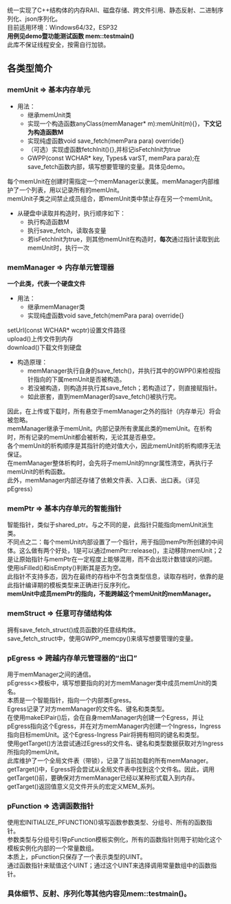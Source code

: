统一实现了C++结构体的内存RAII、磁盘存储、跨文件引用、静态反射、二进制序列化、json序列化。  
目前适用环境：Windows64/32，ESP32  
**用例见demo暨功能测试函数 mem::testmain()**  
此库不保证线程安全，按需自行加锁。  
## 各类型简介  
### memUnit => 基本内存单元  
- 用法：  
    - 继承memUnit类  
    - 实现一个构造函数anyClass(memManager* m):memUnit(m){}，**下文记为构造函数M**   
    - 实现纯虚函数void save_fetch(memPara para) override{}  
    - （可选）实现虚函数fetchInit(){},并标记isFetchInit为true  
    - GWPP(const WCHAR* key, Types& varST, memPara para);在save_fetch函数内部，填写想要管理的变量。具体见demo。

每个memUnit在创建时需指定一个memManager以隶属。memManager内部维护了一个列表，用以记录所有的memUnit。  
memUnit子类之间禁止成员组合，即memUnit类中禁止存在另一个memUnit。  
- 从硬盘中读取并构造时，执行顺序如下：  
    - 执行构造函数M  
    - 执行save_fetch，读取各变量  
    - 若isFetchInit为true，则其他memUnit在构造时，**每次**通过指针读取到此memUnit时，执行一次

### memManager => 内存单元管理器  
**一个此类，代表一个硬盘文件**  
- 用法：  
    - 继承memManager类  
    - 实现纯虚函数void save_fetch(memPara para) override{}

setUrl(const WCHAR* wcptr)设置文件路径  
upload()上传文件到内存  
download()下载文件到硬盘  
- 构造原理：
    - memManager执行自身的save_fetch()，并执行其中的GWPP()来检视指针指向的下属memUnit是否被构造。  
    - 若没被构造，则构造并执行其save_fetch；若构造过了，则直接赋指针。  
    - 如此嵌套，直到memManager的save_fetch()被执行完。  

因此，在上传或下载时，所有悬空于memManager之外的指针（内存单元）将会被忽略。  
memManager继承于memUnit。内部记录所有隶属此类的memUnit。在析构时，所有记录的memUnit都会被析构，无论其是否悬空。  
各个memUnit的析构顺序是其指针的绝对值大小，因此memUnit的析构顺序无法保证。  
在memManager整体析构时，会先将子memUnit的mngr属性清空，再执行子memUnit的析构函数。  
此外，memManager内部还存储了依赖文件表、入口表、出口表。（详见pEgress）  
### memPtr => 基本内存单元的智能指针  
智能指针，类似于shared_ptr。与之不同的是，此指针只能指向memUnit派生类。  
不同点之二：每个memUnit内部设置了一个指针，用于指回memPtr所创建的中间体。这么做有两个好处，1是可以通过memPtr::release()，主动移除memUnit；2是让原始指针与memPtr在一定程度上能够混用，而不会出现计数错误的问题。  
使用isFilled()和isEmpty()判断其是否为空。  
此指针不支持多态，因为在最终的存档中不包含类型信息，读取存档时，依靠的是此指针编译期的模板类型来正确进行反序列化。  
**memUnit中成员memPtr的指向，不能跨越这个memUnit的memManager。**  
### memStruct => 任意可存储结构体  
拥有save_fetch_struct()成员函数的任意结构体。  
save_fetch_struct中，使用GWPP_memcpy()来填写想要管理的变量。  
### pEgress => 跨越内存单元管理器的“出口”  
用于memManager之间的通信。  
pEgress<>模板中，填写想要指向的对方memManager类中成员memUnit的类名。  
本质是一个智能指针，指向一个内部类Egress。  
Egress记录了对方memManager的文件名、键名和类类型。  
在使用makeEIPair()后，会在自身memManager内创建一个Egress，并让pEgress指向这个Egress，并在对方memManager内创建一个Ingress，Ingress指向目标memUnit。这个Egress-Ingress Pair将拥有相同的键名和类型。  
使用getTarget()方法尝试通过Egress的文件名、键名和类型数据获取对方Ingress所指向的memUnit。  
此库维护了一个全局文件表（带锁），记录了当前加载的所有memManager。getTarget()中，Egress将会尝试从全局文件表中找到这个文件名。因此，调用getTarget()前，要确保对方memManager已经以某种形式载入到内存。    
getTarget()返回值意义见文件开头的宏定义MEM_系列。  
### pFunction => 选调函数指针  
使用宏INITIALIZE_PFUNCTION()填写函数参数类型、分组号、所有的函数指针。   
参数类型与分组号引导pFunction模板实例化，所有的函数指针则用于初始化这个模板实例化内部的一个常量数组。  
本质上，pFunction只保存了一个表示类型的UINT。  
通过函数指针来赋值这个UINT；通过这个UINT来选择调用常量数组中的函数指针。  
### 具体细节、反射、序列化等其他内容见mem::testmain()。  
